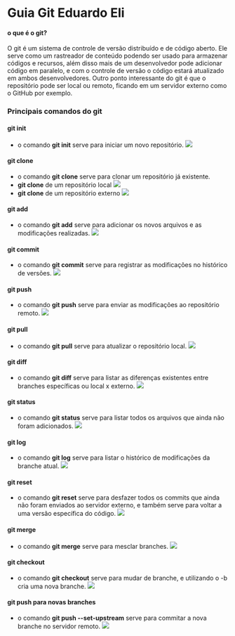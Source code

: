 # Guia Git Eduardo Eli
#### o que é o git?
O git é um sistema de controle de versão distribuído e de código aberto. Ele serve como um rastreador de conteúdo podendo ser usado para armazenar códigos e recursos, além disso mais de um desenvolvedor pode adicionar código em paralelo, e com o controle de versão o código estará atualizado em ambos desenvolvedores.
Outro ponto interessante do git é que o repositório pode ser local ou remoto, ficando em um servidor externo como o GitHub por exemplo.

### Principais comandos do git

#### git init
- o comando **git init** serve para iniciar um novo repositório.
![](https://raw.githubusercontent.com/elieduardo/guia-git/EduardoEli/gifs/git-init.gif)

#### git clone 
- o comando **git clone** serve para clonar um repositório já existente.
- **git clone** de um repositório local
![](https://raw.githubusercontent.com/elieduardo/guia-git/EduardoEli/gifs/git-clone-local.gif)
- **git clone** de um repositório externo
![](https://raw.githubusercontent.com/elieduardo/guia-git/EduardoEli/gifs/git-clone-externo.gif)

#### git add
- o comando **git add** serve para adicionar os novos arquivos e as modificações realizadas.
![](https://raw.githubusercontent.com/elieduardo/guia-git/EduardoEli/gifs/git-add.gif)

#### git commit
- o comando **git commit** serve para registrar as modificações no histórico de versões.
![](https://raw.githubusercontent.com/elieduardo/guia-git/EduardoEli/gifs/git-commit.gif)

#### git push
- o comando **git push** serve para enviar as modificações ao repositório remoto.
![](https://raw.githubusercontent.com/elieduardo/guia-git/EduardoEli/gifs/git-commit.gif)

#### git pull
- o comando **git pull** serve para atualizar o repositório local.
![](https://raw.githubusercontent.com/elieduardo/guia-git/EduardoEli/gifs/git-pull.gif)

#### git diff
- o comando **git diff** serve para listar as diferenças existentes entre branches específicas ou local x externo.
![](https://raw.githubusercontent.com/elieduardo/guia-git/EduardoEli/gifs/git-merge.gif)

#### git status
- o comando **git status** serve para listar todos os arquivos que ainda não foram adicionados.
![](https://raw.githubusercontent.com/elieduardo/guia-git/EduardoEli/gifs/git-status.gif)

#### git log
- o comando **git log** serve para listar o histórico de modificações da branche atual.
![](https://raw.githubusercontent.com/elieduardo/guia-git/EduardoEli/gifs/git-log.gif)

#### git reset
- o comando **git reset** serve para desfazer todos os commits que ainda não foram enviados ao servidor externo, e também serve para voltar a uma versão específica do código.
![](https://raw.githubusercontent.com/elieduardo/guia-git/EduardoEli/gifs/reset-repositorio-local.gif)

#### git merge
- o comando **git merge** serve para mesclar branches.
![](https://raw.githubusercontent.com/elieduardo/guia-git/EduardoEli/gifs/git-merge.gif)

#### git checkout
- o comando **git checkout** serve para mudar de branche, e utilizando o -b cria uma nova branche.
![](https://raw.githubusercontent.com/elieduardo/guia-git/EduardoEli/gifs/nova_branche.gif)

#### git push para novas branches
- o comando **git push --set-upstream** serve para commitar a nova branche no servidor remoto.
![](https://raw.githubusercontent.com/elieduardo/guia-git/EduardoEli/gifs/git-push-new-branch.gif)